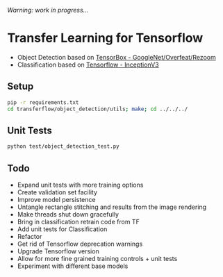
_Warning: work in progress..._

# Transfer Learning for Tensorflow

* Object Detection based on [TensorBox - GoogleNet/Overfeat/Rezoom](https://github.com/TensorBox/TensorBox)
* Classification based on [Tensorflow - InceptionV3](https://www.tensorflow.org/how_tos/image_retraining/)

## Setup

```bash
pip -r requirements.txt
cd transferflow/object_detection/utils; make; cd ../../../
```

## Unit Tests

```bash
python test/object_detection_test.py
```
## Todo

* Expand unit tests with more training options
* Create validation set facility
* Improve model persistence
* Untangle rectangle stitching and results from the image rendering
* Make threads shut down gracefully
* Bring in classification retrain code from TF
* Add unit tests for Classification
* Refactor
* Get rid of Tensorflow deprecation warnings
* Upgrade Tensorflow version
* Allow for more fine grained training controls + unit tests
* Experiment with different base models
